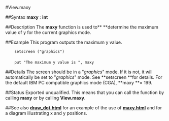 
#View.maxy

##Syntax
**maxy** : **int**



##Description
The **maxy** function is used to** **determine the maximum value of y for the current graphics mode.



##Example
This program outputs the maximum y value.


        setscreen ("graphics")
        
        put "The maximum y value is ", maxy
##Details
The screen should be in a "_graphics_" mode. If it is not, it will automatically be set to "_graphics_" mode. See **setscreen **for details.
For the default IBM PC compatible graphics mode (CGA), **maxy **= 199.



##Status
Exported unqualified.
This means that you can call the function by calling **maxy** or by calling **View.maxy**.



##See also
**[draw_dot.html](Draw.Dot)** for an example of the use of **[maxy.html](maxy)** and for a diagram illustrating x and y positions. 


